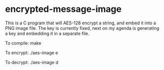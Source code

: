 # encrypted-message-image
This is a C program that will AES-128 encrypt a string, and embed it into a PNG image file. The key is currently fixed, next on my agenda is generating a key and embedding it in a separate file.

To compile: make

To encrypt: ./aes-image <string to encrypt> e <image filename> 

To decrypt: ./aes-image <string to decrypt> d <image filename>
